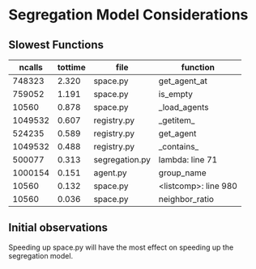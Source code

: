 # Segregation Model Considerations

## Slowest Functions
|ncalls | tottime | file | function |
| --- | --- | --- | --- |
|748323| 2.320 | space.py |  get_agent_at |
|759052|1.191 | space.py | is_empty |
|10560 | 0.878 | space.py | _load_agents |
|1049532 | 0.607 | registry.py | \_getitem_ |
|524235|0.589|registry.py | get_agent|
|1049532|0.488|registry.py| \_contains_ |
|500077|0.313|segregation.py | lambda: line 71 |
|1000154|0.151|agent.py | group_name|
|10560|0.132|space.py | \<listcomp\>: line 980
|10560|0.036|space.py | neighbor_ratio


## Initial observations
Speeding up space.py will have the most effect on speeding up the segregation model.

